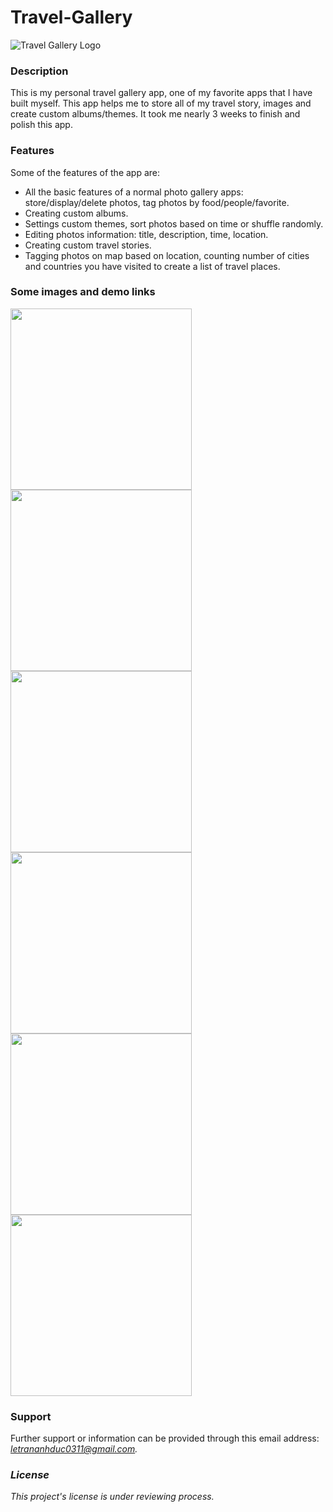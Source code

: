 # Travel-Gallery
![Travel Gallery Logo](https://i.ibb.co/CWNdXgp/logo.png)

### Description
This is my personal travel gallery app, one of my favorite apps that I have built myself. This app helps me to store all of my travel story, images and create custom albums/themes. It took me nearly 3 weeks to finish and polish this app.

### Features
Some of the features of the app are:
- All the basic features of a normal photo gallery apps: store/display/delete photos, tag photos by food/people/favorite.
- Creating custom albums.
- Settings custom themes, sort photos based on time or shuffle randomly.
- Editing photos information: title, description, time, location.
- Creating custom travel stories.
- Tagging photos on map based on location, counting number of cities and countries you have visited to create a list of travel places.

### Some images and demo links
<img src="https://i.ibb.co/bLDywTf/48398533-591402037956935-7506614385339531264-n.png" width="290"> <img src="https://i.ibb.co/Z11M2P8/48397138-2447253351957089-7890054922199105536-n.png" width="290">
<img src="https://i.ibb.co/rtzDtjZ/48396611-464492967412264-2750232924459630592-n.png" width="290">
<img src="https://i.ibb.co/PZ3hLzq/48394724-2282992818651184-6793591887979610112-n.png" width="290"> <img src="https://i.ibb.co/wg7Q5Vd/48382352-756904021310395-8218010932635238400-n.png" width="290">
<img src="https://i.ibb.co/sJcGfPd/48417409-276125003091990-6903525922427633664-n.png" width="290">

### Support
Further support or information can be provided through this email address: <i>letrananhduc0311@gmail.com<i>.
  
### License
This project's license is under reviewing process.


